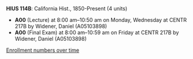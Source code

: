 **HIUS 114B**: California Hist., 1850-Present (4 units)

- **A00** (Lecture) at 8:00 am–10:50 am on Monday, Wednesday at CENTR 217B by Widener, Daniel (A05103898)
- **A00** (Final Exam) at 8:00 am–10:59 am on Friday at CENTR 217B by Widener, Daniel (A05103898)

[Enrollment numbers over time](./HIUS114B.tsv)
